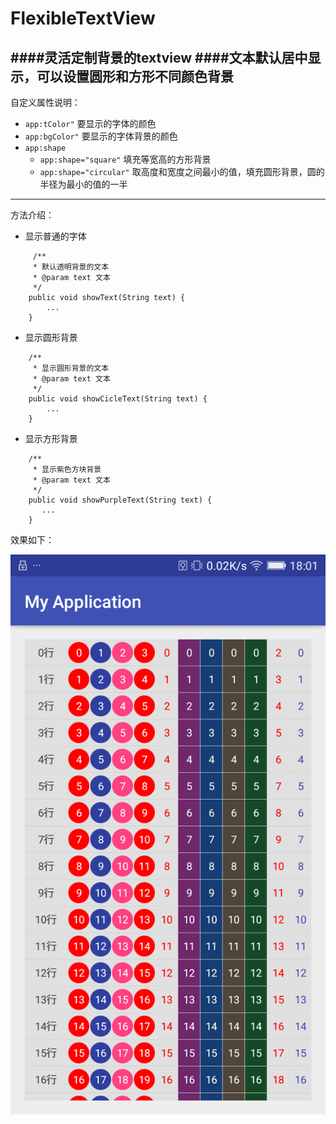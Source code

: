 # FlexibleTextView
####灵活定制背景的textview
####文本默认居中显示，可以设置圆形和方形不同颜色背景
----

自定义属性说明：

- `app:tColor"` 要显示的字体的颜色
- `app:bgColor"` 要显示的字体背景的颜色
- ` app:shape `
    - `app:shape="square"`  填充等宽高的方形背景
    - `app:shape="circular"`  取高度和宽度之间最小的值，填充圆形背景，圆的半径为最小的值的一半
    
----
方法介绍：

- 显示普通的字体
```
     /**
     * 默认透明背景的文本
     * @param text 文本
     */
    public void showText(String text) {
        ...
    }
```
- 显示圆形背景
```
    /**
     * 显示圆形背景的文本
     * @param text 文本
     */
    public void showCicleText(String text) {
        ...
    }
```
- 显示方形背景
```
    /**
     * 显示紫色方块背景
     * @param text 文本
     */
    public void showPurpleText(String text) {
       ...
    }
```

效果如下：

![image](https://github.com/MoveToNext/FlexibleTextView/blob/master/device180129.png)


